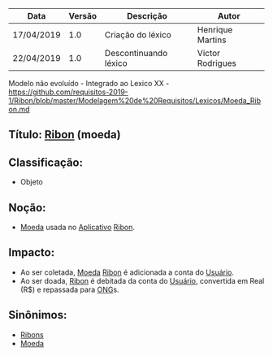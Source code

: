 | Data | Versão | Descrição | Autor |
|---|---|---|---|
| 17/04/2019 | 1.0 | Criação do léxico  | Henrique Martins |
| 22/04/2019 | 1.0 | Descontinuando léxico  | Victor Rodrigues |

Modelo não evoluído - Integrado ao Lexico XX - https://github.com/requisitos-2019-1/Ribon/blob/master/Modelagem%20de%20Requisitos/Lexicos/Moeda_Ribon.md

## Título: [Ribon](https://github.com/requisitos-2019-1/Ribon/blob/master/Modelagem%20de%20Requisitos/Lexicos/Ribon.md) (moeda)

## Classificação:

- Objeto

## Noção:

- [Moeda](https://github.com/requisitos-2019-1/Ribon/blob/master/Modelagem%20de%20Requisitos/Lexicos/Project_Healthy_Children.md) usada no [Aplicativo](https://github.com/requisitos-2019-1/Ribon/blob/master/Modelagem%20de%20Requisitos/Lexicos/Aplicativo.md) [Ribon](https://github.com/requisitos-2019-1/Ribon/blob/master/Modelagem%20de%20Requisitos/Lexicos/Ribon.md).

## Impacto:

- Ao ser coletada, [Moeda](https://github.com/requisitos-2019-1/Ribon/blob/master/Modelagem%20de%20Requisitos/Lexicos/Project_Healthy_Children.md) [Ribon](https://github.com/requisitos-2019-1/Ribon/blob/master/Modelagem%20de%20Requisitos/Lexicos/Ribon.md) é adicionada a conta do [Usuário](https://github.com/requisitos-2019-1/Ribon/blob/master/Modelagem%20de%20Requisitos/Lexicos/Usuário.md).
- Ao ser doada, [Ribon](https://github.com/requisitos-2019-1/Ribon/blob/master/Modelagem%20de%20Requisitos/Lexicos/Ribon.md) é debitada da conta do [Usuário](https://github.com/requisitos-2019-1/Ribon/blob/master/Modelagem%20de%20Requisitos/Lexicos/Usuário.md), convertida em Real (R$) e repassada para [ONG](https://github.com/requisitos-2019-1/Ribon/blob/master/Modelagem%20de%20Requisitos/Lexicos/Ong.md)s.

## Sinônimos:

- [Ribons](https://github.com/requisitos-2019-1/Ribon/blob/master/Modelagem%20de%20Requisitos/Lexicos/Project_Healthy_Children.md)
- [Moeda](https://github.com/requisitos-2019-1/Ribon/blob/master/Modelagem%20de%20Requisitos/Lexicos/Project_Healthy_Children.md)
